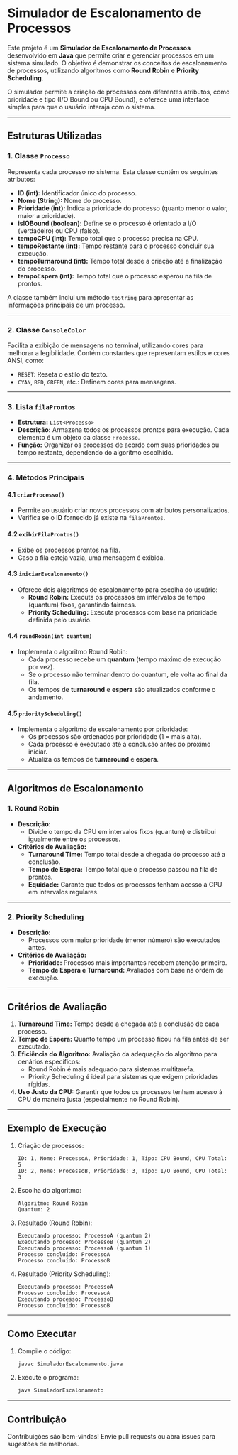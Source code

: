 # Simulador de Escalonamento de Processos

Este projeto é um **Simulador de Escalonamento de Processos** desenvolvido em **Java** que permite criar e gerenciar processos em um sistema simulado. O objetivo é demonstrar os conceitos de escalonamento de processos, utilizando algoritmos como **Round Robin** e **Priority Scheduling**. 

O simulador permite a criação de processos com diferentes atributos, como prioridade e tipo (I/O Bound ou CPU Bound), e oferece uma interface simples para que o usuário interaja com o sistema.

---

## **Estruturas Utilizadas**

### 1. **Classe `Processo`**
Representa cada processo no sistema. Esta classe contém os seguintes atributos:

- **ID (int):** Identificador único do processo.
- **Nome (String):** Nome do processo.
- **Prioridade (int):** Indica a prioridade do processo (quanto menor o valor, maior a prioridade).
- **isIOBound (boolean):** Define se o processo é orientado a I/O (verdadeiro) ou CPU (falso).
- **tempoCPU (int):** Tempo total que o processo precisa na CPU.
- **tempoRestante (int):** Tempo restante para o processo concluir sua execução.
- **tempoTurnaround (int):** Tempo total desde a criação até a finalização do processo.
- **tempoEspera (int):** Tempo total que o processo esperou na fila de prontos.

A classe também inclui um método `toString` para apresentar as informações principais de um processo.

---

### 2. **Classe `ConsoleColor`**
Facilita a exibição de mensagens no terminal, utilizando cores para melhorar a legibilidade. Contém constantes que representam estilos e cores ANSI, como:
- `RESET`: Reseta o estilo do texto.
- `CYAN`, `RED`, `GREEN`, etc.: Definem cores para mensagens.

---

### 3. **Lista `filaProntos`**
- **Estrutura:** `List<Processo>`
- **Descrição:** Armazena todos os processos prontos para execução. Cada elemento é um objeto da classe `Processo`.
- **Função:** Organizar os processos de acordo com suas prioridades ou tempo restante, dependendo do algoritmo escolhido.

---

### 4. **Métodos Principais**

#### 4.1 `criarProcesso()`
- Permite ao usuário criar novos processos com atributos personalizados.
- Verifica se o **ID** fornecido já existe na `filaProntos`.

#### 4.2 `exibirFilaProntos()`
- Exibe os processos prontos na fila.
- Caso a fila esteja vazia, uma mensagem é exibida.

#### 4.3 `iniciarEscalonamento()`
- Oferece dois algoritmos de escalonamento para escolha do usuário:
  - **Round Robin:** Executa os processos em intervalos de tempo (quantum) fixos, garantindo fairness.
  - **Priority Scheduling:** Executa processos com base na prioridade definida pelo usuário.

#### 4.4 `roundRobin(int quantum)`
- Implementa o algoritmo Round Robin:
  - Cada processo recebe um **quantum** (tempo máximo de execução por vez).
  - Se o processo não terminar dentro do quantum, ele volta ao final da fila.
  - Os tempos de **turnaround** e **espera** são atualizados conforme o andamento.

#### 4.5 `priorityScheduling()`
- Implementa o algoritmo de escalonamento por prioridade:
  - Os processos são ordenados por prioridade (1 = mais alta).
  - Cada processo é executado até a conclusão antes do próximo iniciar.
  - Atualiza os tempos de **turnaround** e **espera**.

---

## **Algoritmos de Escalonamento**

### **1. Round Robin**
- **Descrição:** 
  - Divide o tempo da CPU em intervalos fixos (quantum) e distribui igualmente entre os processos.
- **Critérios de Avaliação:**
  - **Turnaround Time:** Tempo total desde a chegada do processo até a conclusão.
  - **Tempo de Espera:** Tempo total que o processo passou na fila de prontos.
  - **Equidade:** Garante que todos os processos tenham acesso à CPU em intervalos regulares.

---

### **2. Priority Scheduling**
- **Descrição:** 
  - Processos com maior prioridade (menor número) são executados antes.
- **Critérios de Avaliação:**
  - **Prioridade:** Processos mais importantes recebem atenção primeiro.
  - **Tempo de Espera e Turnaround:** Avaliados com base na ordem de execução.

---

## **Critérios de Avaliação**

1. **Turnaround Time:** Tempo desde a chegada até a conclusão de cada processo.
2. **Tempo de Espera:** Quanto tempo um processo ficou na fila antes de ser executado.
3. **Eficiência do Algoritmo:** Avaliação da adequação do algoritmo para cenários específicos:
   - Round Robin é mais adequado para sistemas multitarefa.
   - Priority Scheduling é ideal para sistemas que exigem prioridades rígidas.
4. **Uso Justo da CPU:** Garantir que todos os processos tenham acesso à CPU de maneira justa (especialmente no Round Robin).

---

## **Exemplo de Execução**

1. Criação de processos:
   ```
   ID: 1, Nome: ProcessoA, Prioridade: 1, Tipo: CPU Bound, CPU Total: 5
   ID: 2, Nome: ProcessoB, Prioridade: 3, Tipo: I/O Bound, CPU Total: 3
   ```

2. Escolha do algoritmo:
   ```
   Algoritmo: Round Robin
   Quantum: 2
   ```

3. Resultado (Round Robin):
   ```
   Executando processo: ProcessoA (quantum 2)
   Executando processo: ProcessoB (quantum 2)
   Executando processo: ProcessoA (quantum 1)
   Processo concluído: ProcessoA
   Processo concluído: ProcessoB
   ```

4. Resultado (Priority Scheduling):
   ```
   Executando processo: ProcessoA
   Processo concluído: ProcessoA
   Executando processo: ProcessoB
   Processo concluído: ProcessoB
   ```

---

## **Como Executar**
1. Compile o código:
   ```bash
   javac SimuladorEscalonamento.java
   ```
2. Execute o programa:
   ```bash
   java SimuladorEscalonamento
   ```

---

## **Contribuição**
Contribuições são bem-vindas! Envie pull requests ou abra issues para sugestões de melhorias.
